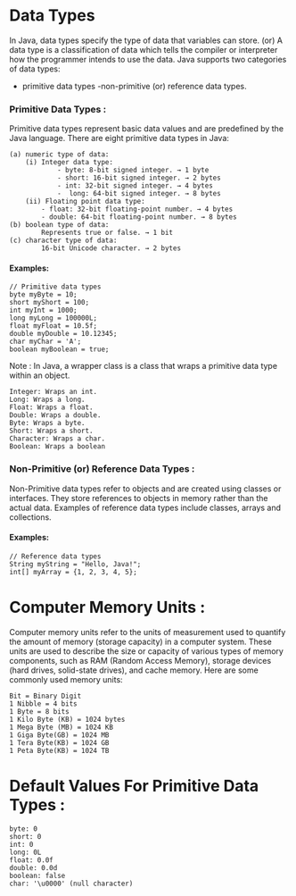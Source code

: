 # Data Types

In Java, data types specify the type of data that variables can store. (or) A data type is a classification of data which tells the compiler or interpreter how the programmer intends to use the data. Java supports two categories of data types: 
- primitive data types 
-non-primitive (or) reference data types.

### Primitive Data Types : 
Primitive data types represent basic data values and are predefined by the Java language. There are eight primitive data types in Java:
```
(a) numeric type of data:
    (i) Integer data type: 
            - byte: 8-bit signed integer. → 1 byte
            - short: 16-bit signed integer. → 2 bytes
            - int: 32-bit signed integer. → 4 bytes
            -  long: 64-bit signed integer. → 8 bytes
    (ii) Floating point data type:
        - float: 32-bit floating-point number. → 4 bytes
        - double: 64-bit floating-point number. → 8 bytes
(b) boolean type of data:
        Represents true or false. → 1 bit
(c) character type of data:
        16-bit Unicode character. → 2 bytes
```

#### Examples:
```
// Primitive data types
byte myByte = 10;
short myShort = 100;
int myInt = 1000;
long myLong = 100000L;
float myFloat = 10.5f;
double myDouble = 10.12345;
char myChar = 'A';
boolean myBoolean = true;
```

Note : In Java, a wrapper class is a class that wraps a primitive data type within an object. 

```
Integer: Wraps an int.
Long: Wraps a long.
Float: Wraps a float.
Double: Wraps a double.
Byte: Wraps a byte.
Short: Wraps a short.
Character: Wraps a char.
Boolean: Wraps a boolean
```

### Non-Primitive (or) Reference Data Types :
Non-Primitive data types refer to objects and are created using classes or interfaces. They store references to objects in memory rather than the actual data. Examples of reference data types include classes, arrays and collections.

#### Examples:
```
// Reference data types
String myString = "Hello, Java!";
int[] myArray = {1, 2, 3, 4, 5};
```

# Computer Memory Units :
Computer memory units refer to the units of measurement used to quantify the amount of memory (storage capacity) in a computer system. These units are used to describe the size or capacity of various types of memory components, such as RAM (Random Access Memory), storage devices (hard drives, solid-state drives), and cache memory. Here are some commonly used memory units:
```
Bit = Binary Digit
1 Nibble = 4 bits
1 Byte = 8 bits
1 Kilo Byte (KB) = 1024 bytes
1 Mega Byte (MB) = 1024 KB
1 Giga Byte(GB) = 1024 MB
1 Tera Byte(KB) = 1024 GB
1 Peta Byte(KB) = 1024 TB
```

# Default Values For Primitive Data Types :
```
byte: 0
short: 0
int: 0	
long: 0L
float: 0.0f
double: 0.0d
boolean: false
char: '\u0000' (null character)
```
